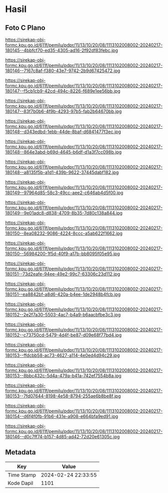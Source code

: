 # Hasil

## Foto C Plano

https://sirekap-obj-formc.kpu.go.id/611f/pemilu/pdpr/11/13/10/20/08/1113102008002-20240217-180145--4bbfcf70-ed35-4305-ad16-2f92df83febc.jpg

https://sirekap-obj-formc.kpu.go.id/611f/pemilu/pdpr/11/13/10/20/08/1113102008002-20240217-180146--7167c8af-f380-43e7-9742-2b9d67425472.jpg

https://sirekap-obj-formc.kpu.go.id/611f/pemilu/pdpr/11/13/10/20/08/1113102008002-20240217-180147--f5cb1cb9-42cd-494c-8226-f689e1ee56bb.jpg

https://sirekap-obj-formc.kpu.go.id/611f/pemilu/pdpr/11/13/10/20/08/1113102008002-20240217-180147--83f7b0b6-4f9b-4293-97b5-fab2b64670bb.jpg

https://sirekap-obj-formc.kpu.go.id/611f/pemilu/pdpr/11/13/10/20/08/1113102008002-20240217-180148--d343edbd-1ebb-44de-8baf-d6841477f3ec.jpg

https://sirekap-obj-formc.kpu.go.id/611f/pemilu/pdpr/11/13/10/20/08/1113102008002-20240217-180148--864e3abd-b69d-4645-b6df-d1a3f7cc098b.jpg

https://sirekap-obj-formc.kpu.go.id/611f/pemilu/pdpr/11/13/10/20/08/1113102008002-20240217-180148--a8135f5b-a1d1-439b-9622-37445dabf182.jpg

https://sirekap-obj-formc.kpu.go.id/611f/pemilu/pdpr/11/13/10/20/08/1113102008002-20240217-180149--97964d85-58c3-49cc-aee2-c646ab4d5f00.jpg

https://sirekap-obj-formc.kpu.go.id/611f/pemilu/pdpr/11/13/10/20/08/1113102008002-20240217-180149--9e01adc8-d838-4709-8b35-7d80c138a844.jpg

https://sirekap-obj-formc.kpu.go.id/611f/pemilu/pdpr/11/13/10/20/08/1113102008002-20240217-180150--8ea08232-9086-4224-8ccc-a5ab622f1662.jpg

https://sirekap-obj-formc.kpu.go.id/611f/pemilu/pdpr/11/13/10/20/08/1113102008002-20240217-180150--56984200-1f5d-40f9-a17b-bb8095f05e95.jpg

https://sirekap-obj-formc.kpu.go.id/611f/pemilu/pdpr/11/13/10/20/08/1113102008002-20240217-180151--73d2eafe-94ee-49e2-99c7-63306c23d112.jpg

https://sirekap-obj-formc.kpu.go.id/611f/pemilu/pdpr/11/13/10/20/08/1113102008002-20240217-180151--ea8842bf-a8d6-420a-b4ee-1de2948b4fcb.jpg

https://sirekap-obj-formc.kpu.go.id/611f/pemilu/pdpr/11/13/10/20/08/1113102008002-20240217-180152--2e2f7a30-5503-4ac7-b4a9-b6aacbfbe3c3.jpg

https://sirekap-obj-formc.kpu.go.id/611f/pemilu/pdpr/11/13/10/20/08/1113102008002-20240217-180152--c73750cd-5479-4d4f-be87-d09e68f77bd4.jpg

https://sirekap-obj-formc.kpu.go.id/611f/pemilu/pdpr/11/13/10/20/08/1113102008002-20240217-180153--ffdcbb58-ac73-4627-a114-4e0ed4d94c29.jpg

https://sirekap-obj-formc.kpu.go.id/611f/pemilu/pdpr/11/13/10/20/08/1113102008002-20240217-180153--8bbc432c-5d4a-479a-b41a-742ef7554b8a.jpg

https://sirekap-obj-formc.kpu.go.id/611f/pemilu/pdpr/11/13/10/20/08/1113102008002-20240217-180153--7fd07644-8198-4e58-8794-255ae6b8be8f.jpg

https://sirekap-obj-formc.kpu.go.id/611f/pemilu/pdpr/11/13/10/20/08/1113102008002-20240217-180154--d6f4f0fb-91b6-431e-a908-e664bfa9ed91.jpg

https://sirekap-obj-formc.kpu.go.id/611f/pemilu/pdpr/11/13/10/20/08/1113102008002-20240217-180146--d0c7ff74-b157-4d85-ad42-72d20e61305c.jpg


## Metadata

| Key        | Value               |
| ---------- | ------------------- |
| Time Stamp | 2024-02-24 22:33:55 |
| Kode Dapil | 1101                |



